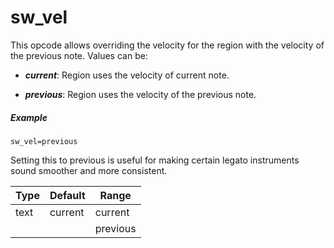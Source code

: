 # sw_vel

This opcode allows overriding the velocity for the region with the velocity of
the previous note. Values can be:

- ***current***: Region uses the velocity of current note.

- ***previous***: Region uses the velocity of the previous note.

##### Example

```
sw_vel=previous
```

Setting this to previous is useful for making certain legato instruments sound
smoother and more consistent.

| Type | Default | Range    | 
| ---  | ---     | ---      |
| text | current | current  |
|      |         | previous |
